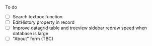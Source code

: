 To do
- [ ] Search textbox function
- [ ] EditHistory property in record
- [ ] Improve datagrid table and treeview sidebar redraw speed when database is large
- [ ] "About" form (TBC)